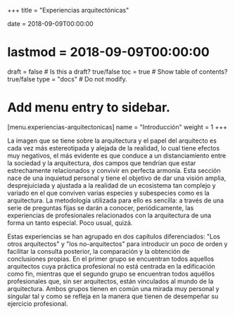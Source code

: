 +++
title = "Experiencias arquitectónicas"

date = 2018-09-09T00:00:00
# lastmod = 2018-09-09T00:00:00

draft = false  # Is this a draft? true/false
toc = true  # Show table of contents? true/false
type = "docs"  # Do not modify.

# Add menu entry to sidebar.
[menu.experiencias-arquitectonicas]
  name = "Introducción"
  weight = 1
+++

La imagen que se tiene sobre la arquitectura y el papel del arquitecto es cada vez más estereotipada y alejada de la realidad, lo cual tiene efectos muy negativos, el más evidente es que conduce a un distanciamiento entre la sociedad y la arquitectura, dos campos que tendrían que estar estrechamente relacionados y convivir en perfecta armonía. Esta sección nace de una inquietud personal y tiene el objetivo de dar una visión amplia, desprejuiciada y ajustada a la realidad de un ecosistema tan complejo y variado en el que conviven varias especies y subespecies como es la arquitectura. La metodología utilizada para ello es sencilla:  a través de una serie de preguntas fijas se darán a conocer, periódicamente,  las experiencias de profesionales relacionados con  la arquitectura de una forma un tanto especial. Poco usual, quizá.

Estas experiencias se han agrupado en dos capítulos diferenciados: "Los otros arquitectos" y "los no-arquitectos" para introducir un poco de orden y facilitar la consulta posterior, la comparación y la obtención de conclusiones propias. En el primer grupo se encuentran todos aquellos arquitectos cuya práctica profesional no está centrada en la edificación como fin, mientras que el segundo grupo se encuentran todos aquéllos profesionales que, sin ser arquitectos, están vinculados al mundo de la arquitectura. Ambos grupos tienen en común una mirada muy personal y singular tal y como se refleja en la manera que tienen de desempeñar su ejercicio profesional.
